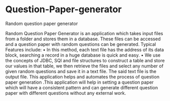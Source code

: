 # Question-Paper-generator
Random question paper generator

Random Question Paper Generator is an application which takes input files from a folder and stores them in a database. These files can be accessed and a question paper with random questions can be generated. 
Typical Features include:
•	In this method, each text file has the address of its data block, searching a record in a huge database is quick and easy.
•	We use the concepts of JDBC, SQl and file structures to construct a table and store our values in that table, we then retrieve the files and select any number of given random questions and save it in a text file. The said text file is the output file.
This application helps and automates the process of question paper generation .This application will help in setting a question paper which will have a consistent pattern and can generate different question paper with different questions without any external work.
